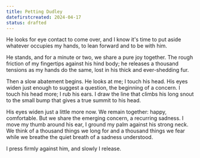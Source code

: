 ```yaml
---
title: Petting Dudley
datefirstcreated: 2024-04-17
status: drafted
---
```


He looks for eye contact to come over, and I know it's time to put aside whatever occupies my hands, to lean forward and to be with him.  

He stands, and for a minute or two, we share a pure joy together.  The rough friction of my fingertips against his hind body; he releases a thousand tensions as my hands do the same, lost in his thick and ever-shedding fur.

Then a slow abatement begins.  He looks at me; I touch his head.  His eyes widen just enough to suggest a question, the beginning of a concern.  I touch his head more; I rub his ears.  I draw the line that climbs his long snout to the small bump that gives a true summit to his head.

His eyes widen just a little more now.  We remain together: happy, comfortable.  But we share the emerging concern, a recurring sadness.  I move my thumb around his ear, I ground my palm against his strong neck.  We think of a thousand things we long for and a thousand things we fear while we breathe the quiet breath of a sadness understood.

I press firmly against him, and slowly I release.